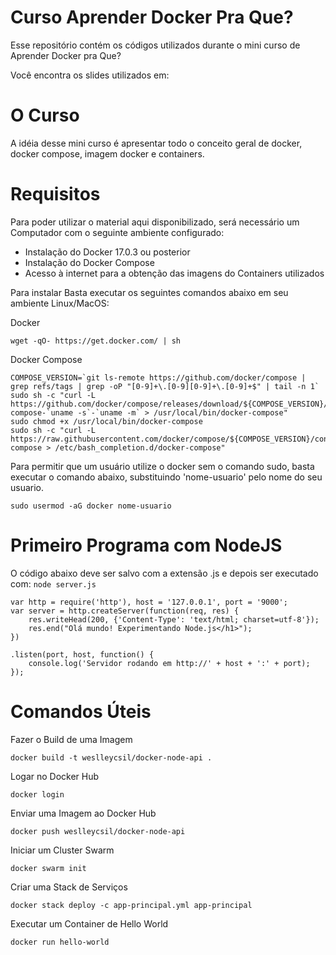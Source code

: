 # Curso Aprender Docker Pra Que?

Esse repositório contém os códigos utilizados durante o mini curso de Aprender Docker pra Que?

  
 Você encontra os slides utilizados em:  []()

 # O Curso

 A idéia desse mini curso é apresentar todo o conceito geral de docker, docker compose, imagem docker e containers.

 # Requisitos

Para poder utilizar o material aqui disponibilizado, será necessário um Computador com o seguinte ambiente configurado:

- Instalação do Docker 17.0.3 ou posterior
- Instalação do Docker Compose
- Acesso à internet para a obtenção das imagens do Containers utilizados

Para instalar Basta executar os seguintes comandos abaixo em seu ambiente Linux/MacOS:
<dt>Docker</dt>

    wget -qO- https://get.docker.com/ | sh

<dt>Docker Compose</dt>

	COMPOSE_VERSION=`git ls-remote https://github.com/docker/compose | grep refs/tags | grep -oP "[0-9]+\.[0-9][0-9]+\.[0-9]+$" | tail -n 1`
    sudo sh -c "curl -L https://github.com/docker/compose/releases/download/${COMPOSE_VERSION}/docker-compose-`uname -s`-`uname -m` > /usr/local/bin/docker-compose"
    sudo chmod +x /usr/local/bin/docker-compose
    sudo sh -c "curl -L https://raw.githubusercontent.com/docker/compose/${COMPOSE_VERSION}/contrib/completion/bash/docker-compose > /etc/bash_completion.d/docker-compose"

Para permitir que um usuário utilize o docker sem o comando sudo, basta executar o comando abaixo, substituindo 'nome-usuario' pelo nome do seu usuario.

	sudo usermod -aG docker nome-usuario
     
    
# Primeiro Programa com NodeJS

O código abaixo deve ser salvo com a extensão .js e depois ser executado com: `node server.js`

    var http = require('http'), host = '127.0.0.1', port = '9000';
    var server = http.createServer(function(req, res) {
	    res.writeHead(200, {'Content-Type': 'text/html; charset=utf-8'});
	    res.end("Olá mundo! Experimentando Node.js</h1>");
	})
	
	.listen(port, host, function() {
		console.log('Servidor rodando em http://' + host + ':' + port);
	});

# Comandos Úteis

<dt>Fazer o Build de uma Imagem</dt>

    docker build -t weslleycsil/docker-node-api .

<dt>Logar no Docker Hub</dt>

    docker login
    
<dt>Enviar uma Imagem ao Docker Hub</dt>

    docker push weslleycsil/docker-node-api
    
<dt>Iniciar um Cluster Swarm</dt>

    docker swarm init
    
<dt>Criar uma Stack de Serviços</dt>

    docker stack deploy -c app-principal.yml app-principal
    
<dt>Executar um Container de Hello World</dt>

    docker run hello-world